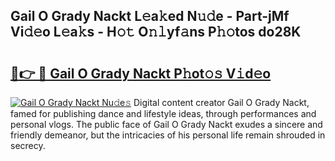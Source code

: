 ## Gail O Grady Nackt L𝚎a𝚔ed N𝚞𝚍e - Part-jMf Vi𝚍𝚎o L𝚎a𝚔s - H𝚘𝚝 O𝚗𝚕yf𝚊ns P𝚑𝚘tos do28K

# <h2><a href="http://kf169c.oniu.top/?m=Gail+O+Grady+Nackt">🔗👉 🔴 Gail O Grady Nackt P𝚑ot𝚘𝚜 V𝚒d𝚎o</a></h2>

[![Gail O Grady Nackt Nu𝚍e𝚜](https://i.imgur.com/0qMVB7G.gif)](http://kf169c.oniu.top/?m=Gail+O+Grady+Nackt)
Digital content creator Gail O Grady Nackt, famed for publishing dance and lifestyle ideas, through performances and personal vlogs. The public face of Gail O Grady Nackt exudes a sincere and friendly demeanor, but the intricacies of his personal life remain shrouded in secrecy.  
